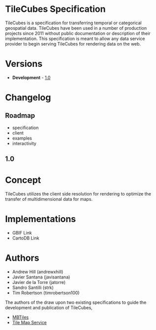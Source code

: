 # TileCubes Specification

TileCubes is a specification for transferring temporal or categorical geospatial data. TileCubes have been used in a number of production projects since 2011 without public documentation or description of their implementation. This specification is meant to allow any data service provider to begin serving TileCubes for rendering data on the web. 

# Versions

* **Development** - [1.0](https://github.com/cartodb/tilecubes/blob/master/1.0/spec.md)

# Changelog

## Roadmap

 * specification
 * client
 * examples
 * interactivity

## 1.0



# Concept

TileCubes utilizes the client side resolution for rendering to optimize the transfer of multidimensional data for maps. 

# Implementations

* GBIF Link
* CartoDB Link

# Authors

* Andrew Hill (andrewxhill)
* Javier Santana (javisantana)
* Javier de la Torre (jatorre)
* Sandro Santilli (strk)
* Tim Robertson (timrobertson100)

The authors of the draw upon two existing specifications to guide the development and publication of TileCubes,

* [MBTiles](https://github.com/mapbox/mbtiles-spec)
* [Tile Map Service](http://wiki.osgeo.org/wiki/Tile_Map_Service_Specification)
